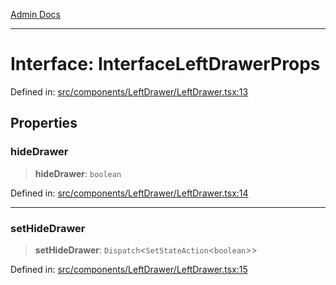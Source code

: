 [Admin Docs](/)

***

# Interface: InterfaceLeftDrawerProps

Defined in: [src/components/LeftDrawer/LeftDrawer.tsx:13](https://github.com/PalisadoesFoundation/talawa-admin/blob/main/src/components/LeftDrawer/LeftDrawer.tsx#L13)

## Properties

### hideDrawer

> **hideDrawer**: `boolean`

Defined in: [src/components/LeftDrawer/LeftDrawer.tsx:14](https://github.com/PalisadoesFoundation/talawa-admin/blob/main/src/components/LeftDrawer/LeftDrawer.tsx#L14)

***

### setHideDrawer

> **setHideDrawer**: `Dispatch`\<`SetStateAction`\<`boolean`\>\>

Defined in: [src/components/LeftDrawer/LeftDrawer.tsx:15](https://github.com/PalisadoesFoundation/talawa-admin/blob/main/src/components/LeftDrawer/LeftDrawer.tsx#L15)
